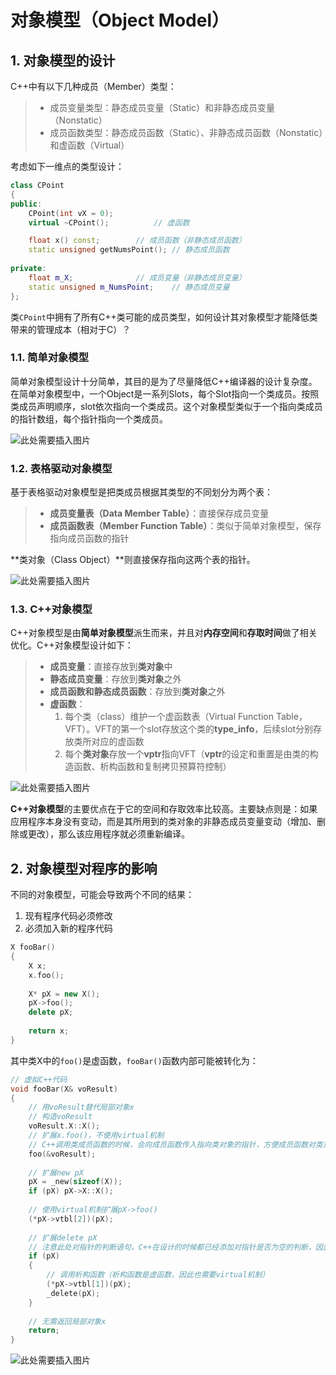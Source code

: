# 对象模型（Object Model）
## 1. 对象模型的设计
C++中有以下几种成员（Member）类型：
> * 成员变量类型：静态成员变量（Static）和非静态成员变量（Nonstatic）
> * 成员函数类型：静态成员函数（Static）、非静态成员函数（Nonstatic）和虚函数（Virtual）

考虑如下一维点的类型设计：
```C++
class CPoint
{
public:
	CPoint(int vX = 0);
	virtual ~CPoint();  		// 虚函数

	float x() const;  		// 成员函数（非静态成员函数）
	static unsigned getNumsPoint(); // 静态成员函数
	
private:
	float m_X;  			// 成员变量（非静态成员变量）
	static unsigned m_NumsPoint;  	// 静态成员变量
};
```
类`CPoint`中拥有了所有C++类可能的成员类型，如何设计其对象模型才能降低类带来的管理成本（相对于C）？

### 1.1. 简单对象模型
简单对象模型设计十分简单，其目的是为了尽量降低C++编译器的设计复杂度。在简单对象模型中，一个Object是一系列Slots，每个Slot指向一个类成员。按照类成员声明顺序，slot依次指向一个类成员。这个对象模型类似于一个指向类成员的指针数组，每个指针指向一个类成员。

![此处需要插入图片](http://xx.com)

### 1.2. 表格驱动对象模型
基于表格驱动对象模型是把类成员根据其类型的不同划分为两个表：
> * **成员变量表（Data Member Table）**：直接保存成员变量
> * **成员函数表（Member Function Table）**：类似于简单对象模型，保存指向成员函数的指针

**类对象（Class Object）**则直接保存指向这两个表的指针。

![此处需要插入图片](http://xx.com)

### 1.3. C++对象模型
C++对象模型是由**简单对象模型**派生而来，并且对**内存空间**和**存取时间**做了相关优化。C++对象模型设计如下：
> * **成员变量**：直接存放到**类对象**中
> * **静态成员变量**：存放到**类对象**之外
> * **成员函数和静态成员函数**：存放到**类对象**之外
> * **虚函数**：
> 	1. 每个类（class）维护一个虚函数表（Virtual Function Table，VFT）。VFT的第一个slot存放这个类的**type_info**，后续slot分别存放类所对应的虚函数
> 	2. 每个**类对象**存放一个**vptr**指向VFT（**vptr**的设定和重置是由类的构造函数、析构函数和复制拷贝预算符控制）

![此处需要插入图片](http://xx.com)

**C++对象模型**的主要优点在于它的空间和存取效率比较高。主要缺点则是：如果应用程序本身没有变动，而是其所用到的类对象的非静态成员变量变动（增加、删除或更改），那么该应用程序就必须重新编译。

## 2. 对象模型对程序的影响
不同的对象模型，可能会导致两个不同的结果：
1. 现有程序代码必须修改
2. 必须加入新的程序代码
```C++
X fooBar()
{
	X x;
	x.foo();
	
	X* pX = new X();
	pX->foo();
	delete pX;
	
	return x;
}
```
其中类X中的`foo()`是虚函数，`fooBar()`函数内部可能被转化为：
```C++
// 虚拟C++代码
void fooBar(X& voResult)
{
	// 用voResult替代局部对象x
	// 构造voResult	
	voResult.X::X();
	// 扩展x.foo()，不使用virtual机制
	// C++调用类成员函数的时候，会向成员函数传入指向类对象的指针，方便成员函数对类对象变量的访问（不同类对象拥有不同的类成员变量值）
	foo(&voResult);		
	
	// 扩展new pX
	pX = _new(sizeof(X));
	if (pX) pX->X::X();
	
	// 使用virtual机制扩展pX->foo()
	(*pX->vtbl[2])(pX);
	
	// 扩展delete pX
	// 注意此处对指针的判断语句，C++在设计的时候都已经添加对指针是否为空的判断，因此在使用delete的时候不需要判断指针是否为空
	if (pX)
	{
		// 调用析构函数（析构函数是虚函数，因此也需要virtual机制）
		(*pX->vtbl[1])(pX);
		_delete(pX);
	}
	
	// 无需返回局部对象x
	return;
}
```

![此处需要插入图片](http://xx.com)
